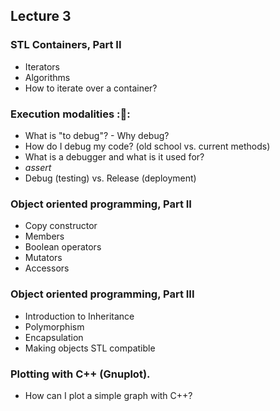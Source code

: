 ## Lecture 3 

### STL Containers, Part II
- Iterators
- Algorithms
- How to iterate over a container?

### Execution modalities ::bug::
- What is "to debug"? - Why debug? 
- How do I debug my code? (old school vs. current methods)
- What is a debugger and what is it used for?
- *assert*
- Debug (testing) vs. Release (deployment)

### Object oriented programming, Part II
- Copy constructor
- Members
- Boolean operators
- Mutators
- Accessors

### Object oriented programming, Part III
- Introduction to Inheritance
- Polymorphism 
- Encapsulation 
- Making objects STL compatible

### Plotting with C++ (Gnuplot). 
- How can I plot a simple graph with C++?




